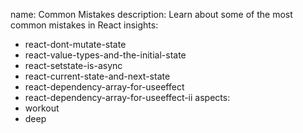 name: Common Mistakes
description: Learn about some of the most common mistakes in React
insights:
  - react-dont-mutate-state
  - react-value-types-and-the-initial-state
  - react-setstate-is-async
  - react-current-state-and-next-state
  - react-dependency-array-for-useeffect
  - react-dependency-array-for-useeffect-ii
aspects:
  - workout
  - deep
